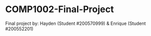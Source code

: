 # COMP1002-Final-Project
Final project by: Hayden (Student #200570999) &amp; Enrique (Student #200552201)
